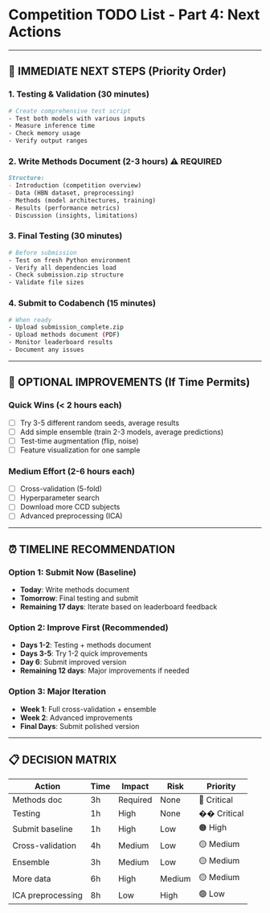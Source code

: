 # Competition TODO List - Part 4: Next Actions

---

## 🎯 IMMEDIATE NEXT STEPS (Priority Order)

### 1. Testing & Validation (30 minutes)
```bash
# Create comprehensive test script
- Test both models with various inputs
- Measure inference time
- Check memory usage
- Verify output ranges
```

### 2. Write Methods Document (2-3 hours) ⚠️ REQUIRED
```markdown
Structure:
- Introduction (competition overview)
- Data (HBN dataset, preprocessing)
- Methods (model architectures, training)
- Results (performance metrics)
- Discussion (insights, limitations)
```

### 3. Final Testing (30 minutes)
```bash
# Before submission
- Test on fresh Python environment
- Verify all dependencies load
- Check submission.zip structure
- Validate file sizes
```

### 4. Submit to Codabench (15 minutes)
```bash
# When ready
- Upload submission_complete.zip
- Upload methods document (PDF)
- Monitor leaderboard results
- Document any issues
```

---

## 🔧 OPTIONAL IMPROVEMENTS (If Time Permits)

### Quick Wins (< 2 hours each)
- [ ] Try 3-5 different random seeds, average results
- [ ] Add simple ensemble (train 2-3 models, average predictions)
- [ ] Test-time augmentation (flip, noise)
- [ ] Feature visualization for one sample

### Medium Effort (2-6 hours each)
- [ ] Cross-validation (5-fold)
- [ ] Hyperparameter search
- [ ] Download more CCD subjects
- [ ] Advanced preprocessing (ICA)

---

## ⏰ TIMELINE RECOMMENDATION

### Option 1: Submit Now (Baseline)
- **Today**: Write methods document
- **Tomorrow**: Final testing and submit
- **Remaining 17 days**: Iterate based on leaderboard feedback

### Option 2: Improve First (Recommended)
- **Days 1-2**: Testing + methods document
- **Days 3-5**: Try 1-2 quick improvements
- **Day 6**: Submit improved version
- **Remaining 12 days**: Major improvements if needed

### Option 3: Major Iteration
- **Week 1**: Full cross-validation + ensemble
- **Week 2**: Advanced improvements
- **Final Days**: Submit polished version

---

## 📋 DECISION MATRIX

| Action | Time | Impact | Risk | Priority |
|--------|------|--------|------|----------|
| Methods doc | 3h | Required | None | 🔴 Critical |
| Testing | 1h | High | None | �� Critical |
| Submit baseline | 1h | High | Low | 🟠 High |
| Cross-validation | 4h | Medium | Low | 🟡 Medium |
| Ensemble | 3h | Medium | Low | 🟡 Medium |
| More data | 6h | High | Medium | 🟡 Medium |
| ICA preprocessing | 8h | Low | High | 🟢 Low |
